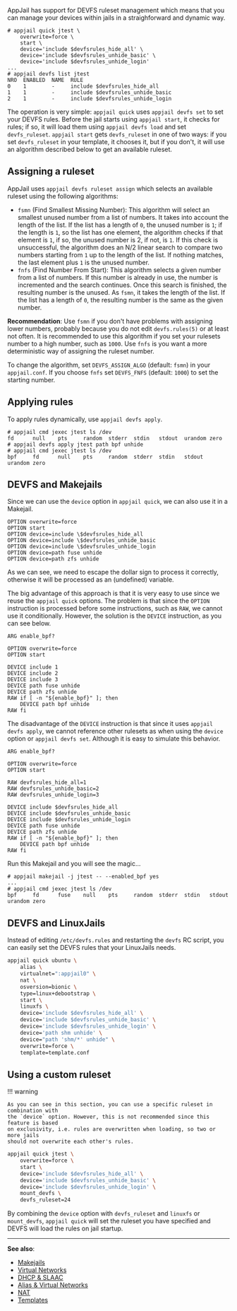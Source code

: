 AppJail has support for DEVFS ruleset management which means that you can manage your devices within jails in a straighforward and dynamic way.

```console
# appjail quick jtest \
    overwrite=force \
    start \
    device='include $devfsrules_hide_all' \
    device='include $devfsrules_unhide_basic' \
    device='include $devfsrules_unhide_login'
...
# appjail devfs list jtest
NRO  ENABLED  NAME  RULE
0    1        -     include $devfsrules_hide_all
1    1        -     include $devfsrules_unhide_basic
2    1        -     include $devfsrules_unhide_login
```

The operation is very simple: `appjail quick` uses `appjail devfs set` to set your DEVFS rules. Before the jail starts using `appjail start`, it checks for rules; if so, it will load them using `appjail devfs load` and set `devfs_ruleset`. `appjail start` gets `devfs_ruleset` in one of two ways: if you set `devfs_ruleset` in your template, it chooses it, but if you don't, it will use an algorithm described below to get an available ruleset.

## Assigning a ruleset

AppJail uses `appjail devfs ruleset assign` which selects an available ruleset using the following algorithms:

* `fsmn` (Find Smallest Missing Number): This algorithm will select an smallest unused number from a list of numbers. It takes into account the length of the list. If the list has a length of `0`, the unused number is `1`; if the length is `1`, so the list has one element, the algorithm checks if that element is `1`, if so, the unused number is 2, if not, is `1`. If this check is unsuccessful, the algorithm does an N/2 linear search to compare two numbers starting from `1` up to the length of the list. If nothing matches, the last element plus `1` is the unused number.
* `fnfs` (Find Number From Start): This algorithm selects a given number from a list of numbers. If this number is already in use, the number is incremented and the search continues. Once this search is finished, the resulting number is the unused. As `fsmn`, it takes the length of the list. If the list has a length of `0`, the resulting number is the same as the given number.

**Recommendation**: Use `fsmn` if you don't have problems with assigning lower numbers, probably because you do not edit `devfs.rules(5)` or at least not often. It is recommended to use this algorithm if you set your rulesets number to a high number, such as `1000`. Use `fnfs` is you want a more deterministic way of assigning the ruleset number.

To change the algorithm, set `DEVFS_ASSIGN_ALGO` (default: `fsmn`) in your `appjail.conf`. If you choose `fnfs` set `DEVFS_FNFS` (default: `1000`) to set the starting number.

## Applying rules

To apply rules dynamically, use `appjail devfs apply`.

```console
# appjail cmd jexec jtest ls /dev
fd      null    pts     random  stderr  stdin   stdout  urandom zero
# appjail devfs apply jtest path bpf unhide
# appjail cmd jexec jtest ls /dev
bpf     fd      null    pts     random  stderr  stdin   stdout  urandom zero
```

## DEVFS and Makejails

Since we can use the `device` option in `appjail quick`, we can also use it in a Makejail.

```
OPTION overwrite=force
OPTION start
OPTION device=include \$devfsrules_hide_all
OPTION device=include \$devfsrules_unhide_basic
OPTION device=include \$devfsrules_unhide_login
OPTION device=path fuse unhide
OPTION device=path zfs unhide
```

As we can see, we need to escape the dollar sign to process it correctly, otherwise it will be processed as an (undefined) variable.

The big advantage of this approach is that it is very easy to use since we reuse the `appjail quick` options. The problem is that since the `OPTION` instruction is processed before some instructions, such as `RAW`, we cannot use it conditionally. However, the solution is the `DEVICE` instruction, as you can see below.

```
ARG enable_bpf?

OPTION overwrite=force
OPTION start

DEVICE include 1
DEVICE include 2
DEVICE include 3
DEVICE path fuse unhide
DEVICE path zfs unhide
RAW if [ -n "${enable_bpf}" ]; then
    DEVICE path bpf unhide
RAW fi
```

The disadvantage of the `DEVICE` instruction is that since it uses `appjail devfs apply`, we cannot reference other rulesets as when using the `device` option or `appjail devfs set`. Although it is easy to simulate this behavior.

```
ARG enable_bpf?

OPTION overwrite=force
OPTION start

RAW devfsrules_hide_all=1
RAW devfsrules_unhide_basic=2
RAW devfsrules_unhide_login=3

DEVICE include $devfsrules_hide_all
DEVICE include $devfsrules_unhide_basic
DEVICE include $devfsrules_unhide_login
DEVICE path fuse unhide
DEVICE path zfs unhide
RAW if [ -n "${enable_bpf}" ]; then
    DEVICE path bpf unhide
RAW fi
```

Run this Makejail and you will see the magic...

```console
# appjail makejail -j jtest -- --enabled_bpf yes
...
# appjail cmd jexec jtest ls /dev
bpf     fd      fuse    null    pts     random  stderr  stdin   stdout  urandom zero
```

## DEVFS and LinuxJails

Instead of editing `/etc/devfs.rules` and restarting the `devfs` RC script, you can easily set the DEVFS rules that your LinuxJails needs.

```sh
appjail quick ubuntu \
    alias \
    virtualnet=":appjail0" \
    nat \
    osversion=bionic \
    type=linux+debootstrap \
    start \
    linuxfs \
    device='include $devfsrules_hide_all' \
    device='include $devfsrules_unhide_basic' \
    device='include $devfsrules_unhide_login' \
    device='path shm unhide' \
    device="path 'shm/*' unhide" \
    overwrite=force \
    template=template.conf
```

## Using a custom ruleset

!!! warning

    As you can see in this section, you can use a specific ruleset in combination with
    the `device` option. However, this is not recommended since this feature is based
    on exclusivity, i.e. rules are overwritten when loading, so two or more jails
    should not overwrite each other's rules.

```sh
appjail quick jtest \
    overwrite=force \
    start \
    device='include $devfsrules_hide_all' \
    device='include $devfsrules_unhide_basic' \
    device='include $devfsrules_unhide_login' \
    mount_devfs \
    devfs_ruleset=24
```

By combining the `device` option with `devfs_ruleset` and `linuxfs` or `mount_devfs`, `appjail quick` will set the ruleset you have specified and DEVFS will load the rules on jail startup.

---

**See also**:

* [Makejails](makejails/intro.md)
* [Virtual Networks](networking/virtual-networks/intro.md)
* [DHCP & SLAAC](networking/DHCP-and-SLAAC.md)
* [Alias & Virtual Networks](networking/virtual-networks/alias-and-virtual-networks.md)
* [NAT](networking/virtual-networks/NAT.md)
* [Templates](templates.md)
